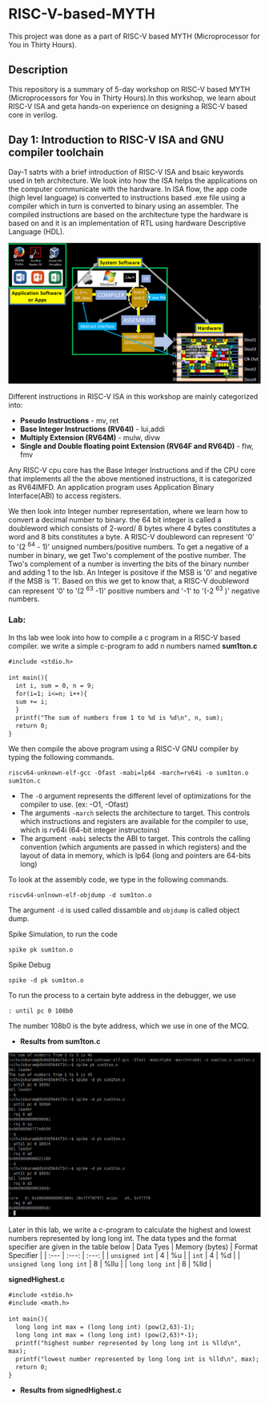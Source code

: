 # RISC-V-based-MYTH
This project was done as a part of RISC-V based MYTH (Microprocessor for You in Thirty Hours).

## Description
This repository is a summary of 5-day workshop on RISC-V based MYTH (Microprocessors for You in Thirty Hours).In this workshop, we learn about RISC-V ISA and geta hands-on experience on designing a RISC-V based core in verilog.

## Day 1: Introduction to RISC-V ISA and GNU compiler toolchain
Day-1 satrts with a brief introduction of RISC-V ISA and bsaic keywords used in teh architecture. We look into how the ISA helps the applications on the computer communicate with the hardware. In ISA flow, the app code (high level language) is converted to instructions based .exe file using a compiler which in turn is converted to binary using an assembler. The compiled instructions are based on the architecture type the hardware is based on and it is an implementation of RTL using hardware Descriptive Language (HDL).

![ISA_flow](https://github.com/rkuram/RISC-V-based-MYTH/blob/main/Images/Day1_1.PNG)

Different instructions in RISC-V ISA in this workshop are mainly categorized into:
- **Pseudo Instructions** - mv, ret
- **Base Integer Instructions (RV64I)** - lui,addi
- **Multiply Extension (RV64M)** - mulw, divw
- **Single and Double floating point Extension (RV64F and RV64D)** - flw, fmv

Any RISC-V cpu core has the Base Integer Instructions and if the CPU core that implements all the the above mentioned instructions, it is categorized as RV64IMFD. An application program uses Application Binary Interface(ABI) to access registers.

We then look into Integer number representation, where we learn how to convert a decimal number to binary. the 64 bit integer is called a doubleword which consists of 2-word/ 8 bytes where 4 bytes constitutes a word and 8 bits constitutes a byte. A RISC-V doubleword can represent '0' to '(2 <sup>64</sup> - 1)' unsigned numbers/positive numbers. To get a negative of a number in binary, we get Two's complement of the postive number. The Two's complement of a number is inverting the bits of the binary number and adding 1 to the lsb. An Integer is positove if the MSB is '0' and negative if the MSB is '1'. Based on this we get to know that, a RISC-V doubleword can represent '0' to '(2 <sup>63</sup> -1)' positive numbers and '-1' to '(-2 <sup>63</sup> )' negative numbers.

### Lab:
In ths lab wee look into how to compile a c program in a RISC-V based compiler.
we write a simple c-program to add n numbers named **sum1ton.c**
```
#include <stdio.h>

int main(){
  int i, sum = 0, n = 9;
  for(i=1; i<=n; i++){
  sum += i;
  }
  printf("The sum of numbers from 1 to %d is %d\n", n, sum);
  return 0;
}
```
We then compile the above program using a RISC-V GNU compiler by typing the following commands.
```
riscv64-unknown-elf-gcc -Ofast -mabi=lp64 -march=rv64i -o sum1ton.o sum1ton.c
```
- The `-O`  argument represents the different level of optimizations for the compiler to use. (ex: -O1, -Ofast)
- The arguments `-march` selects the architecture to target. This controls which instructions and registers are available for the compiler to use, which is rv64i (64-bit integer instructoins)
- The argument `-mabi` selects the ABI to target. This controls the calling convention (which arguments are passed in which registers) and the layout of data in memory, which is lp64 (long and pointers are 64-bits long)

To look at the assembly code, we type in the following commands.
```
riscv64-unlnown-elf-objdump -d sum1ton.o
```
The argument `-d` is used called dissamble and `objdump` is called object dump.

Spike Simulation, to run the code
```
spike pk sum1ton.o
```
Spike Debug
```
spike -d pk sum1ton.o
```
To run the process to a certain byte address in the debugger, we use
```
: until pc 0 108b0
```
The number 108b0 is the byte address, which we use in one of the MCQ.

- **Results from sum1ton.c**

![Lab1](https://github.com/rkuram/RISC-V-based-MYTH/blob/main/Images/lab_answers.PNG)

Later in this lab, we write a c-program to calculate the highest and lowest numbers represented by long long int.
The data types and the format specifier are given in the table below
| Data Tyes | Memory (bytes) | Format Specifier |
| :---      |      :---:     |       :---:      |
| `unsigned int` | 4 | %u |
| `int` | 4 | %d |
| `unsigned long long int` | 8 | %llu |
| `long long int` | 8 | %lld |

**signedHighest.c**
```
#include <stdio.h>
#include <math.h>

int main(){
  long long int max = (long long int) (pow(2,63)-1);
  long long int max = (long long int) (pow(2,63)*-1);
  printf("highest number represented by long long int is %lld\n", max);
  printf("lowest number represented by long long int is %lld\n", max);
  return 0;
}
```
- **Results from signedHighest.c**
